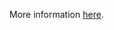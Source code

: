 More information [here](https://docs.prismacloud.io/en/enterprise-edition/policy-reference/aws-policies/aws-general-policies/ensure-aws-api-gateway-method-settings-enable-caching).

